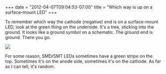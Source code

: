 ﻿+++
date = "2012-04-07T09:04:53-07:00"
title = "Which way is up on a surface-mount LED"
+++



To remember which way the cathode (negative) end is on a surface-mount LED,
look at the green thing on the underside. It's a tree, sticking into the
ground. It looks like a ground symbol on a schematic. The ground end is
ground. There you go.

![](http://66.media.tumblr.com/tumblr_m21hchYuWy1qjj3vh.jpg)

For some reason, SMD/SMT LEDs sometimes have a green stripe on the top.
Sometimes it's on the anode side, sometimes it's on the cathode. As far as I
can tell, it's random.

